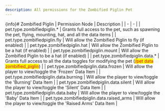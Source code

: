 ```yaml
---
description: All permissions for the Zombified Piglin Pet
---
```


{info}# Zombified Piglin
| Permission Node | Description |
| - | - |
| pet.type.zombifiedpiglin.* | Grants full access to the pet, such as spawning the pet, flying, mounting, hat, and all the data items |
| pet.type.zombifiedpiglin.fly | Will allow the Zombified Piglin to fly (if enabled) |
| pet.type.zombifiedpiglin.hat | Will allow the Zombified Piglin to be a hat (if enabled) |
| pet.type.zombifiedpiglin.mount | Will allow the Zombified Piglin to be a hat (if enabled) |
| pet.type.zombifiedpiglin.data.* | Grants full access to all the data toggles for modifying the pet (<mark style="color:red;">/pet data zombified_piglin</mark>) |
| pet.type.zombifiedpiglin.data.frozen | Will allow the player to view/toggle the 'Frozen' Data Item |
| pet.type.zombifiedpiglin.data.burning | Will allow the player to view/toggle the 'Burning' Data Item |
| pet.type.zombifiedpiglin.data.silent | Will allow the player to view/toggle the 'Silent' Data Item |
| pet.type.zombifiedpiglin.data.baby | Will allow the player to view/toggle the 'Baby' Data Item |
| pet.type.zombifiedpiglin.data.raised_arms | Will allow the player to view/toggle the 'Raised Arms' Data Item |

